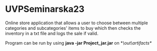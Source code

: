 # UVPSeminarska23
Online store application that allows a user to choose between multiple categories and subcategories' items to buy which then checks the inventory in a txt file and logs the sale if valid.

Program can be run by using **java -jar Project_jar.jar** on **\out\artifacts\**

